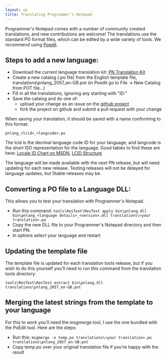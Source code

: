 ```yaml
---
layout: up
title: Translating Programmer's Notepad
---
```


Programmer's Notepad comes with a number of community created translations, and new contributions are welcome! The translations use the standard PO format files, which can be edited by a wide variety of tools. We recommend using [Poedit](http://www.poedit.net/).

## Steps to add a new language:

  - Download the current language translation kit: [PN Translation Kit](https://github.com/simonsteele/pn/releases/download/v2.4/translatetools2402378.zip)
  - Create a new catalog (.po file) from the English template file, translations\pnlang_2057_en-GB.pot (in Poedit go to File -> New Catalog from POT file...)
  - Fill in all the translations, ignoring any starting with "ID:"
  - Save the catalog and do one of:
    - upload your change as an issue on the [github project](https://github.com/simonsteele/pn/issues)
    - fork the project on github and submit a pull request with your change

When saving your translation, it should be saved with a name conforming to this format:

```
pnlang_<lcid>_<langcode>.po
```

The lcid is the decimal language code ID for your language, and langcode is the short ISO representation for the language. Good tables to find these are here: [Locale ID Chart on MSDN](http://msdn.microsoft.com/en-us/library/ms912047%28WinEmbedded.10%29.aspx), [LCID Structure](http://msdn.microsoft.com/en-us/library/cc233968%28v=PROT.10%29.aspx)

The language will be made available with the next PN release, but will need updating for each new release. Testing releases will not be delayed for language updates, but Stable releases may be.

## Converting a PO file to a Language DLL:

This allows you to test your translation with Programmer's Notepad.

  - Run this command: `tools\ResText\ResText apply bin\pnlang.dll bin\pnlang_<language details>_<version>.dll translations\<your translation>.po`
  - Copy the new DLL file to your Programmer's Notepad directory and then start PN.
  - In options select your language and restart

## Updating the template file

The template file is updated for each translation tools release, but if you wish to do this yourself you'll need to run this command from the translation tools directory:

```
tools\ResText\ResText extract bin\pnlang.dll translations\pnlang_2057_en-GB.pot
```

## Merging the latest strings from the template to your language

For this to work you'll need the msgmerge tool, I use the one bundled with the PoEdit tool. Here are the steps:

  - Run this: `msgmerge -o temp.po translations\<your translation>.po translations\pnlang_2057_en-GB.pot`
  - Copy temp.po over your original translation file if you're happy with the result
